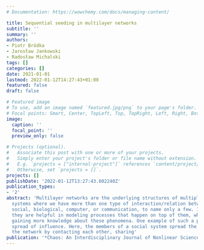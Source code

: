 ```yaml
---
# Documentation: https://wowchemy.com/docs/managing-content/

title: Sequential seeding in multilayer networks
subtitle: ''
summary: ''
authors:
- Piotr Bródka
- Jarosław Jankowski
- Radosław Michalski
tags: []
categories: []
date: 2021-01-01
lastmod: 2022-01-12T14:27:43+01:00
featured: false
draft: false

# Featured image
# To use, add an image named `featured.jpg/png` to your page's folder.
# Focal points: Smart, Center, TopLeft, Top, TopRight, Left, Right, BottomLeft, Bottom, BottomRight.
image:
  caption: ''
  focal_point: ''
  preview_only: false

# Projects (optional).
#   Associate this post with one or more of your projects.
#   Simply enter your project's folder or file name without extension.
#   E.g. `projects = ["internal-project"]` references `content/project/deep-learning/index.md`.
#   Otherwise, set `projects = []`.
projects: []
publishDate: '2022-01-12T13:27:43.602240Z'
publication_types:
- '2'
abstract: 'Multilayer networks are the underlying structures of multiple real-world
  systems where we have more than one type of interaction/relation between nodes:
  social, biological, computer, or communication, to name only a few. In many cases,
  they are helpful in modeling processes that happen on top of them, which leads to
  gaining more knowledge about these phenomena. One example of such a process is the
  spread of influence. Here, the members of a social system spread the influence across
  the network by contacting each other, sharing'
publication: '*Chaos: An Interdisciplinary Journal of Nonlinear Science*'
---
```

